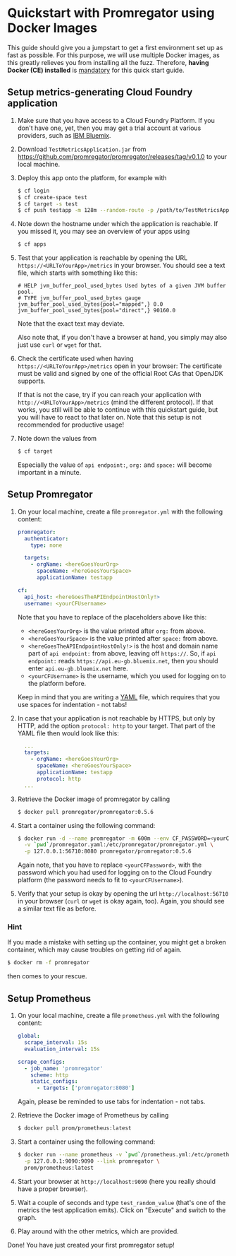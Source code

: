 # Quickstart with Promregator using Docker Images


This guide should give you a jumpstart to get a first environment set up as fast as possible.
For this purpose, we will use multiple Docker images, as this greatly relieves you from installing all the fuzz. Therefore, **having Docker (CE) installed** is [mandatory](https://docs.docker.com/install/) for this quick start guide. 


## Setup metrics-generating Cloud Foundry application

1. Make sure that you have access to a Cloud Foundry Platform. If you don't have one, yet, then you may get a trial account at various providers, such as [IBM Bluemix](https://www.ibm.com/cloud-computing/bluemix).
2. Download `TestMetricsApplication.jar` from https://github.com/promregator/promregator/releases/tag/v0.1.0 to your local machine.
3. Deploy this app onto the platform, for example with

   ```bash
   $ cf login
   $ cf create-space test
   $ cf target -s test
   $ cf push testapp -m 128m --random-route -p /path/to/TestMetricsApplication.jar
   ```

4. Note down the hostname under which the application is reachable. If you missed it, you may see an overview of your apps using

   ```bash
   $ cf apps
   ```

5. Test that your application is reachable by opening the URL `https://<URLToYourApp>/metrics` in your browser. You should see a text file, which starts with something like this:
   ```
   # HELP jvm_buffer_pool_used_bytes Used bytes of a given JVM buffer pool.
   # TYPE jvm_buffer_pool_used_bytes gauge
   jvm_buffer_pool_used_bytes{pool="mapped",} 0.0
   jvm_buffer_pool_used_bytes{pool="direct",} 90160.0
   ```

   Note that the exact text may deviate.
   
   Also note that, if you don't have a browser at hand, you simply may also just use `curl` or `wget` for that.

6. Check the certificate used when having `https://<URLToYourApp>/metrics` open in your browser: The certificate must be valid and signed by one of the official Root CAs that OpenJDK supports. 

   If that is not the case, try if you can reach your application with `http://<URLToYourApp>/metrics` (mind the different protocol). If that works, you still will be able to continue with this quickstart guide, but you will have to react to that later on. Note that this setup is not recommended for productive usage!

7. Note down the values from
   ```bash
   $ cf target
   ```

   Especially the value of `api endpoint:`, `org:` and `space:` will become important in a minute.

## Setup Promregator

1. On your local machine, create a file `promregator.yml` with the following content:

   ```yaml
   promregator:
     authenticator:
       type: none
   
     targets:
       - orgName: <hereGoesYourOrg>
         spaceName: <hereGoesYourSpace>
         applicationName: testapp
   
   cf:
     api_host: <hereGoesTheAPIEndpointHostOnly!>
     username: <yourCFUsername>
   ```
   Note that you have to replace of the placeholders above like this:
   
   * `<hereGoesYourOrg>` is the value printed after `org:` from above.
   * `<hereGoesYourSpace>` is the value printed after `space:` from above.
   * `<hereGoesTheAPIEndpointHostOnly!>` is the host and domain name part of `api endpoint:` from above, leaving off `https://`. So, if `api endpoint:` reads `https://api.eu-gb.bluemix.net`, then you should enter `api.eu-gb.bluemix.net` here.
   * `<yourCFUsername>` is the username, which you used for logging on to the platform before.

   Keep in mind that you are writing a [YAML](http://yaml.org/spec/) file, which requires that you use spaces for indentation - not tabs!
   
2. In case that your application is not reachable by HTTPS, but only by HTTP, add the option `protocol: http` to your target. That part of the YAML file then would look like this:

   ```yaml
     ...
     targets:
       - orgName: <hereGoesYourOrg>
         spaceName: <hereGoesYourSpace>
         applicationName: testapp
         protocol: http
     ...
   ```

3. Retrieve the Docker image of promregator by calling
   ```bash
   $ docker pull promregator/promregator:0.5.6
   ```

4. Start a container using the following command:
   ```bash
   $ docker run -d --name promregator -m 600m --env CF_PASSWORD=<yourCFPassword> \
     -v `pwd`/promregator.yaml:/etc/promregator/promregator.yml \
     -p 127.0.0.1:56710:8080 promregator/promregator:0.5.6
   ```
   
   Again note, that you have to replace `<yourCFPassword>`, with the password which you had used for logging on to the Cloud Foundry platform (the password needs to fit to `<yourCFUsername>`).

5. Verify that your setup is okay by opening the url `http://localhost:56710` in your browser (`curl` or `wget` is okay again, too). Again, you should see a similar text file as before.

### Hint
If you made a mistake with setting up the container, you might get a broken container, which may cause troubles on getting rid of again.
```bash
$ docker rm -f promregator
```
then comes to your rescue.

## Setup Prometheus

1. On your local machine, create a file `prometheus.yml` with the following content:

   ```yaml
   global:
     scrape_interval: 15s
     evaluation_interval: 15s
   
   scrape_configs:
     - job_name: 'promregator'
       scheme: http
       static_configs:
         - targets: ['promregator:8080']
   ```
   
   Again, please be reminded to use tabs for indentation - not tabs.
   
2. Retrieve the Docker image of Prometheus by calling
   ```bash
   $ docker pull prom/prometheus:latest
   ```

3. Start a container using the following command:
   ```bash
   $ docker run --name prometheus -v `pwd`/prometheus.yml:/etc/prometheus/prometheus.yml \
     -p 127.0.0.1:9090:9090 --link promregator \
     prom/prometheus:latest
   ```

4. Start your browser at `http://localhost:9090` (here you really should have a proper browser).

5. Wait a couple of seconds and type `test_random_value` (that's one of the metrics the test application emits). Click on "Execute" and switch to the graph.

6. Play around with the other metrics, which are provided.

Done! You have just created your first promregator setup!
